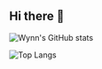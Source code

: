 ## Hi there 👋

<!--
**wynnsaga/wynnsaga** is a ✨ _special_ ✨ repository because its `README.md` (this file) appears on your GitHub profile.

Here are some ideas to get you started:

- 🔭 I’m currently working on ...
- 🌱 I’m currently learning ...
- 👯 I’m looking to collaborate on ...
- 🤔 I’m looking for help with ...
- 💬 Ask me about ...
- 📫 How to reach me: ...
- 😄 Pronouns: ...
- ⚡ Fun fact: ...
-->

![Wynn's GitHub stats](https://github-readme-stats.vercel.app/api?username=wynnsaga&count_private=true&show_icons=true)

![Top Langs](https://github-readme-stats.vercel.app/api/top-langs/?username=wynnsaga)

